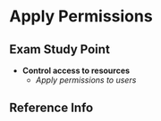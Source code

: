 # Apply Permissions

## Exam Study Point

* **Control access to resources**
    * _Apply permissions to users_

## Reference Info
